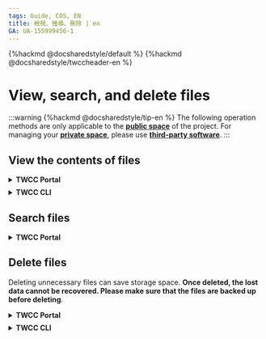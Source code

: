 ```yaml
---
tags: Guide, COS, EN
title: 檢視、搜尋、刪除 | en
GA: UA-155999456-1
---
```


{%hackmd @docsharedstyle/default %}
{%hackmd @docsharedstyle/twccheader-en %}

# View, search, and delete files

:::warning
{%hackmd @docsharedstyle/tip-en %}
The following operation methods are only applicable to the [<ins>**public space**<i class="fa fa-question-circle fa-question-circle-for-service" aria-hidden="true"></i></ins>](https://man.twcc.ai/@preview-twccdocs/doc-cos-main-en/%2F%40TWSC%2Fcos-overview-en) of the project. For managing your [<ins>**private space**<i class="fa fa-question-circle fa-question-circle-for-service" aria-hidden="true"></i></ins>](https://man.twcc.ai/@preview-twccdocs/doc-cos-main-en/%2F%40TWSC%2Fcos-overview-en), please use [<ins>**third-party software**</ins>](https://man.twcc.ai/@preview-twccdocs/doc-cos-main-en/https%3A%2F%2Fman.twcc.ai%2F%40TWSC%2Fguide-cos-connect-info-en).
:::

## View the contents of files

<!-- 1 start -->

<details class="docspoiler">

<summary><b>TWCC Portal</b></summary>

<br>

*  Select the bucket and enter the Content page of the bucket. Click the file you want to view.

    
![](https://cos.twcc.ai/SYS-MANUAL/uploads/upload_60bb078885449dafd077a7088b5285ae.png)



* After entering Content page of the file, you can view the basic information of the file.

![](https://cos.twcc.ai/SYS-MANUAL/uploads/upload_6ed682e3c8ff6c67711ad5193d61e773.png)


</details>

<!-- Space -->

<div style="height:8px"></div>

<!-- 2. start -->

<details class="docspoiler">

<summary><b>TWCC CLI</b></summary>

<br>

View all file information in bucket `bk_cli`

```bash
$ twccli ls cos -bkt bk_cli
```
</details>

## Search files

<!-- 1 start -->

<details class="docspoiler">

<summary><b>TWCC Portal</b></summary>

<br>

Enter the keyword of the file you want to search in the **Search bar** to automatically return the files that meet your filter criteria.



![](https://cos.twcc.ai/SYS-MANUAL/uploads/upload_ef11962501081ea103f62a0afca28b3d.png)


</details>

## Delete files

Deleting unnecessary files can save storage space. **Once deleted, the lost data cannot be recovered. Please make sure that the files are backed up before deleting**.


<!-- 1 start -->

<details class="docspoiler">

<summary><b>TWCC Portal</b></summary>

<br>

* After entering Content page of the bucket, click <i class="fa fa-ellipsis-v fa-20" aria-hidden="true"></i> menu button of the file list, and click **DELETE** to delete the file. You can also select multiple files, and then click **DELETE** at the top to delete multiple files at a time.

![](https://cos.twcc.ai/SYS-MANUAL/uploads/upload_68f69182d158e71d0eaa1063ae2f0b93.png)




* Double-check the selected files. Once deleted, the lost data cannot be recovered!

![](https://cos.twcc.ai/SYS-MANUAL/uploads/upload_7725f6b066021f740b0c5e85c7f1178b.png)



</details>

<!-- Space -->

<div style="height:8px"></div>

<!-- 2. start -->

<details class="docspoiler">

<summary><b>TWCC CLI</b></summary>

<br>

- Delete the file `testfile2` in the bucket `bk_cli`

```bash
$ twccli rm cos -bkt bk_cli -okey testfile2
```   
![](https://cos.twcc.ai/SYS-MANUAL/uploads/upload_46d8119fc6debd65bcbe77574209266e.png)

![](https://cos.twcc.ai/SYS-MANUAL/uploads/upload_5c14b3d8059d8ea4ff1efc97df54f006.png)

</details>
